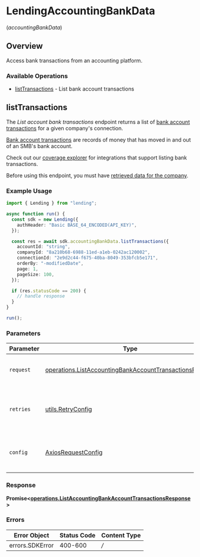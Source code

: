 # LendingAccountingBankData
(*accountingBankData*)

## Overview

Access bank transactions from an accounting platform.

### Available Operations

* [listTransactions](#listtransactions) - List bank account transactions

## listTransactions

The *List account bank transactions* endpoint returns a list of [bank account transactions](https://docs.codat.io/lending-api#/schemas/BankTransactions) for a given company's connection.

[Bank account transactions](https://docs.codat.io/lending-api#/schemas/BankTransactions) are records of money that has moved in and out of an SMB's bank account.

Check out our [coverage explorer](https://knowledge.codat.io/supported-features/accounting?view=tab-by-data-type&dataType=bankTransactions) for integrations that support listing bank transactions.

Before using this endpoint, you must have [retrieved data for the company](https://docs.codat.io/lending-api#/operations/refresh-company-data).


### Example Usage

```typescript
import { Lending } from "lending";

async function run() {
  const sdk = new Lending({
    authHeader: "Basic BASE_64_ENCODED(API_KEY)",
  });

  const res = await sdk.accountingBankData.listTransactions({
    accountId: "string",
    companyId: "8a210b68-6988-11ed-a1eb-0242ac120002",
    connectionId: "2e9d2c44-f675-40ba-8049-353bfcb5e171",
    orderBy: "-modifiedDate",
    page: 1,
    pageSize: 100,
  });

  if (res.statusCode == 200) {
    // handle response
  }
}

run();
```

### Parameters

| Parameter                                                                                                                              | Type                                                                                                                                   | Required                                                                                                                               | Description                                                                                                                            |
| -------------------------------------------------------------------------------------------------------------------------------------- | -------------------------------------------------------------------------------------------------------------------------------------- | -------------------------------------------------------------------------------------------------------------------------------------- | -------------------------------------------------------------------------------------------------------------------------------------- |
| `request`                                                                                                                              | [operations.ListAccountingBankAccountTransactionsRequest](../../sdk/models/operations/listaccountingbankaccounttransactionsrequest.md) | :heavy_check_mark:                                                                                                                     | The request object to use for the request.                                                                                             |
| `retries`                                                                                                                              | [utils.RetryConfig](../../internal/utils/retryconfig.md)                                                                               | :heavy_minus_sign:                                                                                                                     | Configuration to override the default retry behavior of the client.                                                                    |
| `config`                                                                                                                               | [AxiosRequestConfig](https://axios-http.com/docs/req_config)                                                                           | :heavy_minus_sign:                                                                                                                     | Available config options for making requests.                                                                                          |


### Response

**Promise<[operations.ListAccountingBankAccountTransactionsResponse](../../sdk/models/operations/listaccountingbankaccounttransactionsresponse.md)>**
### Errors

| Error Object    | Status Code     | Content Type    |
| --------------- | --------------- | --------------- |
| errors.SDKError | 400-600         | */*             |
